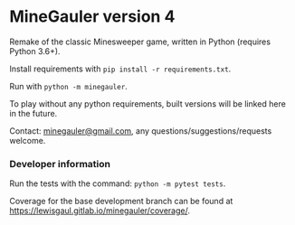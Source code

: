 # MineGauler version 4

Remake of the classic Minesweeper game, written in Python (requires Python 3.6+).

Install requirements with `pip install -r requirements.txt`.

Run with `python -m minegauler`.

To play without any python requirements, built versions will be linked here in the future.

Contact: minegauler@gmail.com, any questions/suggestions/requests welcome.


### Developer information

Run the tests with the command: `python -m pytest tests`.

Coverage for the base development branch can be found at https://lewisgaul.gitlab.io/minegauler/coverage/.
